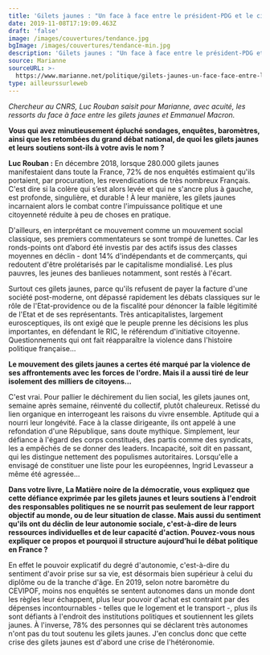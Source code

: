 ```yaml
---
title: 'Gilets jaunes : "Un face à face entre le président-PDG et le citoyen-client"'
date: 2019-11-08T17:19:09.463Z
draft: 'false'
image: /images/couvertures/tendance.jpg
bgImage: /images/couvertures/tendance-min.jpg
description: 'Gilets jaunes : "Un face à face entre le président-PDG et le citoyen-client"'
source: Marianne
sourceURL: >-
  https://www.marianne.net/politique/gilets-jaunes-un-face-face-entre-le-president-pdg-et-le-citoyen-client
type: ailleurssurleweb
---
```

_Chercheur au CNRS, Luc Rouban saisit pour Marianne, avec acuité, les ressorts du face à face entre les gilets jaunes et Emmanuel Macron._



**Vous qui avez minutieusement épluché sondages, enquêtes, baromètres, ainsi que les retombées du grand débat national, de quoi les gilets jaunes et leurs soutiens sont-ils à votre avis le nom ?**



**Luc Rouban :** En décembre 2018, lorsque 280.000 gilets jaunes manifestaient dans toute la France, 72% de nos enquêtés estimaient qu'ils portaient, par procuration, les revendications de très nombreux Français. C'est dire si la colère qui s’est alors levée et qui ne s'ancre plus à gauche, est profonde, singulière, et durable ! À leur manière, les gilets jaunes incarnaient alors le combat contre l'impuissance politique et une citoyenneté réduite à peu de choses en pratique.



D'ailleurs, en interprétant ce mouvement comme un mouvement social classique, ses premiers commentateurs se sont trompé de lunettes. Car les ronds-points ont d’abord été investis par des actifs issus des classes moyennes en déclin - dont 14% d'indépendants et de commerçants, qui redoutent d'être prolétarisés par le capitalisme mondialisé. Les plus pauvres, les jeunes des banlieues notamment, sont restés à l'écart.



Surtout ces gilets jaunes, parce qu'ils refusent de payer la facture d'une société post-moderne, ont dépassé rapidement les débats classiques sur le rôle de l'Etat-providence ou de la fiscalité pour dénoncer la faible légitimité de l'Etat et de ses représentants. Très anticapitalistes, largement eurosceptiques, ils ont exigé que le peuple prenne les décisions les plus importantes, en défendant le RIC, le référendum d'initiative citoyenne. Questionnements qui ont fait réapparaître la violence dans l'histoire politique française...



**Le mouvement des gilets jaunes a certes été marqué par la violence de ses affrontements avec les forces de l'ordre. Mais il a aussi tiré de leur isolement des milliers de citoyens...**



C'est vrai. Pour pallier le déchirement du lien social, les gilets jaunes ont, semaine après semaine, réinventé du collectif, plutôt chaleureux. Retissé du lien organique en interrogeant les raisons du vivre ensemble. Aptitude qui a nourri leur longévité. Face à la classe dirigeante, ils ont appelé à une refondation d'une République, sans doute mythique. Simplement, leur défiance à l'égard des corps constitués, des partis comme des syndicats, les a empêchés de se donner des leaders. Incapacité, soit dit en passant, qui les distingue nettement des populismes autoritaires. Lorsqu'elle a envisagé de constituer une liste pour les européennes, Ingrid Levasseur a même été agressée...



**Dans votre livre, La Matière noire de la démocratie, vous expliquez que cette défiance exprimée par les gilets jaunes et leurs soutiens à l'endroit des responsables politiques ne se nourrit pas seulement de leur rapport objectif au monde, ou de leur situation de classe. Mais aussi du sentiment qu'ils ont du déclin de leur autonomie sociale, c'est-à-dire de leurs ressources individuelles et de leur capacité d'action. Pouvez-vous nous expliquer ce propos et pourquoi il structure aujourd’hui le débat politique en France ?**



En effet le pouvoir explicatif du degré d'autonomie, c'est-à-dire du sentiment d'avoir prise sur sa vie, est désormais bien supérieur à celui du diplôme ou de la tranche d'âge. En 2019, selon notre baromètre du CEVIPOF, moins nos enquêtés se sentent autonomes dans un monde dont les règles leur échappent, plus leur pouvoir d'achat est contraint par des dépenses incontournables - telles que le logement et le transport -, plus ils sont défiants à l'endroit des institutions politiques et soutiennent les gilets jaunes. À l'inverse, 78% des personnes qui se déclarent très autonomes n'ont pas du tout soutenu les gilets jaunes. J'en conclus donc que cette crise des gilets jaunes est d'abord une crise de l'hétéronomie.
